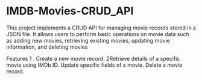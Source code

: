 # IMDB-Movies-CRUD_API
This project implements a CRUD API for managing movie records stored in a JSON file. It allows users to perform basic operations on movie data such as adding new movies, retrieving existing movies, updating movie information, and deleting movies

Features
1 . Create a new movie record.
2Retrieve details of a specific movie using IMDb ID.
Update specific fields of a movie.
Delete a movie record.
